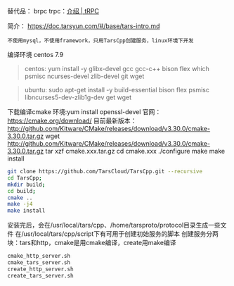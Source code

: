 替代品：
brpc 
trpc：[介绍 | tRPC](https://trpc.group/zh/docs/what-is-trpc/)

简介： https://doc.tarsyun.com/#/base/tars-intro.md

	不使用mysql，不使用framework，只用TarsCpp创建服务，linux环境下开发

编译环境 centos 7.9
>centos: yum install -y glibx-devel gcc gcc-c++ bison flex which psmisc ncurses-devel zlib-devel git wget 

>ubuntu: sudo apt-get install -y build-essential bison flex psmisc libncurses5-dev-zlib1g-dev get wget

下载编译cmake
环境:yum install openssl-devel
官网： https://cmake.org/download/
目前最新版本： http://github.com/Kitware/CMake/releases/download/v3.30.0/cmake-3.30.0.tar.gz
wget http://github.com/Kitware/CMake/releases/download/v3.30.0/cmake-3.30.0.tar.gz
tar xzf cmake.xxx.tar.gz
cd cmake.xxx
./configure
make
make install


```sh
git clone https://github.com/TarsCloud/TarsCpp.git --recursive
cd TarsCpp;
mkdir build;
cd build;
cmake ..
make -j4
make install
```

安装完后，会在/usr/local/tars/cpp、/home/tarsproto/protocol目录生成一些文件
在/usr/local/tars/cpp/script下有可用于创建初始服务的脚本
创建服务分两块：tars和http，cmake是用cmake编译，create用make编译
```bash
cmake_http_server.sh
cmake_tars_server.sh
create_http_server.sh
create_tars_server.sh
```


